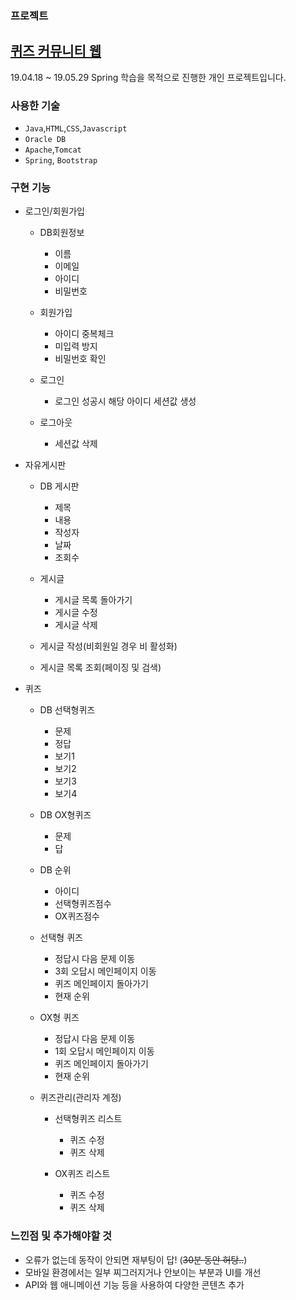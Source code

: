 ### 프로젝트

## [퀴즈 커뮤니티 웹](https://github.com/yongeun612/yongeun.git)
19.04.18 ~ 19.05.29 Spring 학습을 목적으로 진행한 개인 프로젝트입니다.

### 사용한 기술
- `Java`,`HTML`,`CSS`,`Javascript`
- `Oracle DB`
- `Apache`,`Tomcat`
- `Spring`, `Bootstrap`

### 구현 기능

- 로그인/회원가입

  - DB회원정보
    - 이름
    - 이메일
    - 아이디
    - 비밀번호
    
  - 회원가입
    - 아이디 중복체크
    - 미입력 방지
    - 비밀번호 확인
    
  - 로그인
    - 로그인 성공시 해당 아이디 세션값 생성
    
  - 로그아웃
    - 세션값 삭제
    
- 자유게시판

  - DB 게시판
    - 제목
    - 내용
    - 작성자
    - 날짜
    - 조회수
    
  - 게시글
    - 게시글 목록 돌아가기
    - 게시글 수정
    - 게시글 삭제
  - 게시글 작성(비회원일 경우 비 활성화)
  - 게시글 목록 조회(페이징 및 검색)
  
- 퀴즈

  - DB 선택형퀴즈
    - 문제
    - 정답
    - 보기1
    - 보기2
    - 보기3
    - 보기4
    
  - DB OX형퀴즈
    - 문제
    - 답
    
  - DB 순위
    - 아이디
    - 선택형퀴즈점수
    - OX퀴즈점수
  
  - 선택형 퀴즈
    - 정답시 다음 문제 이동
    - 3회 오답시 메인페이지 이동
    - 퀴즈 메인페이지 돌아가기
    - 현재 순위
    
  - OX형 퀴즈
    - 정답시 다음 문제 이동
    - 1회 오답시 메인페이지 이동
    - 퀴즈 메인페이지 돌아가기
    - 현재 순위
  
  - 퀴즈관리(관리자 계정)  
      - 선택형퀴즈 리스트
        - 퀴즈 수정
        - 퀴즈 삭제
      
      - OX퀴즈 리스트
        - 퀴즈 수정
        - 퀴즈 삭제
  
### 느낀점 및 추가해야할 것
  - 오류가 없는데 동작이 안되면 재부팅이 답! (~~30분 동안 허탕..~~)
  - 모바일 환경에서는 일부 찌그러지거나 안보이는 부분과 UI를 개선
  - API와 웹 애니메이션 기능 등을 사용하여 다양한 콘텐츠 추가
    
